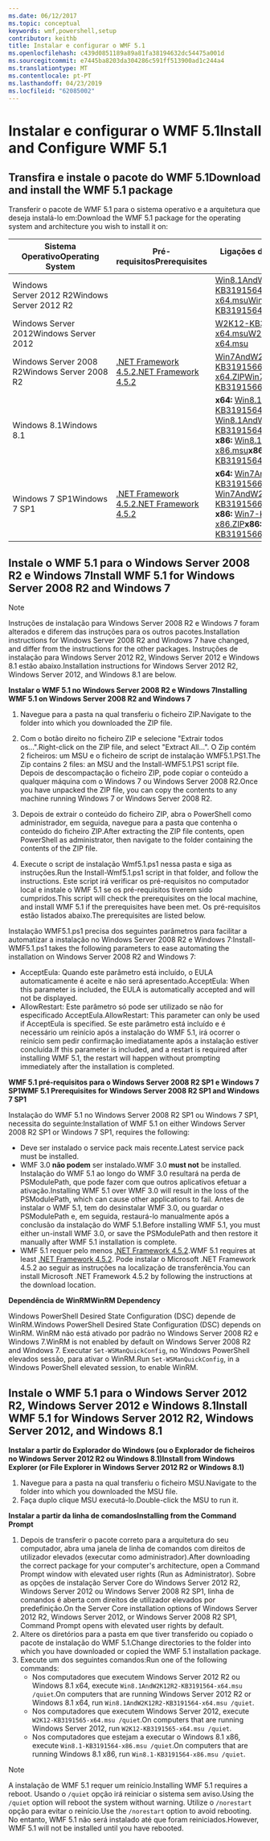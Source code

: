 ```yaml
---
ms.date: 06/12/2017
ms.topic: conceptual
keywords: wmf,powershell,setup
contributor: keithb
title: Instalar e configurar o WMF 5.1
ms.openlocfilehash: c439d0851189a89a81fa38194632dc54475a001d
ms.sourcegitcommit: e7445ba8203da304286c591ff513900ad1c244a4
ms.translationtype: MT
ms.contentlocale: pt-PT
ms.lasthandoff: 04/23/2019
ms.locfileid: "62085002"
---
```

# <a name="install-and-configure-wmf-51"></a><span data-ttu-id="ff998-103">Instalar e configurar o WMF 5.1</span><span class="sxs-lookup"><span data-stu-id="ff998-103">Install and Configure WMF 5.1</span></span>

## <a name="download-and-install-the-wmf-51-package"></a><span data-ttu-id="ff998-104">Transfira e instale o pacote do WMF 5.1</span><span class="sxs-lookup"><span data-stu-id="ff998-104">Download and install the WMF 5.1 package</span></span>

<span data-ttu-id="ff998-105">Transferir o pacote de WMF 5.1 para o sistema operativo e a arquitetura que deseja instalá-lo em:</span><span class="sxs-lookup"><span data-stu-id="ff998-105">Download the WMF 5.1 package for the operating system and architecture you wish to install it on:</span></span>

| <span data-ttu-id="ff998-106">Sistema Operativo</span><span class="sxs-lookup"><span data-stu-id="ff998-106">Operating System</span></span>       | <span data-ttu-id="ff998-107">Pré-requisitos</span><span class="sxs-lookup"><span data-stu-id="ff998-107">Prerequisites</span></span>           | <span data-ttu-id="ff998-108">Ligações de pacote</span><span class="sxs-lookup"><span data-stu-id="ff998-108">Package Links</span></span>                          |
|------------------------|-------------------------|----------------------------------------|
| <span data-ttu-id="ff998-109">Windows Server 2012 R2</span><span class="sxs-lookup"><span data-stu-id="ff998-109">Windows Server 2012 R2</span></span> |                         | <span data-ttu-id="ff998-110">[Win8.1AndW2K12R2-KB3191564-x64.msu][]</span><span class="sxs-lookup"><span data-stu-id="ff998-110">[Win8.1AndW2K12R2-KB3191564-x64.msu][]</span></span> |
| <span data-ttu-id="ff998-111">Windows Server 2012</span><span class="sxs-lookup"><span data-stu-id="ff998-111">Windows Server 2012</span></span>    |                         | <span data-ttu-id="ff998-112">[W2K12-KB3191565-x64.msu][]</span><span class="sxs-lookup"><span data-stu-id="ff998-112">[W2K12-KB3191565-x64.msu][]</span></span>            |
| <span data-ttu-id="ff998-113">Windows Server 2008 R2</span><span class="sxs-lookup"><span data-stu-id="ff998-113">Windows Server 2008 R2</span></span> | <span data-ttu-id="ff998-114">[.NET Framework 4.5.2][]</span><span class="sxs-lookup"><span data-stu-id="ff998-114">[.NET Framework 4.5.2][]</span></span>| <span data-ttu-id="ff998-115">[Win7AndW2K8R2-KB3191566-x64.ZIP][]</span><span class="sxs-lookup"><span data-stu-id="ff998-115">[Win7AndW2K8R2-KB3191566-x64.ZIP][]</span></span>    |
| <span data-ttu-id="ff998-116">Windows 8.1</span><span class="sxs-lookup"><span data-stu-id="ff998-116">Windows 8.1</span></span>            |                         | <span data-ttu-id="ff998-117">**x64:** [Win8.1AndW2K12R2-KB3191564-x64.msu][]</span><span class="sxs-lookup"><span data-stu-id="ff998-117">**x64:** [Win8.1AndW2K12R2-KB3191564-x64.msu][]</span></span></br><span data-ttu-id="ff998-118">**x86:** [Win8.1-KB3191564-x86.msu][]</span><span class="sxs-lookup"><span data-stu-id="ff998-118">**x86:** [Win8.1-KB3191564-x86.msu][]</span></span> |
| <span data-ttu-id="ff998-119">Windows 7 SP1</span><span class="sxs-lookup"><span data-stu-id="ff998-119">Windows 7 SP1</span></span>          | <span data-ttu-id="ff998-120">[.NET Framework 4.5.2][]</span><span class="sxs-lookup"><span data-stu-id="ff998-120">[.NET Framework 4.5.2][]</span></span>| <span data-ttu-id="ff998-121">**x64:** [Win7AndW2K8R2-KB3191566-x64.ZIP][]</span><span class="sxs-lookup"><span data-stu-id="ff998-121">**x64:** [Win7AndW2K8R2-KB3191566-x64.ZIP][]</span></span></br><span data-ttu-id="ff998-122">**x86:** [Win7-KB3191566-x86.ZIP][]</span><span class="sxs-lookup"><span data-stu-id="ff998-122">**x86:** [Win7-KB3191566-x86.ZIP][]</span></span> |

[.NET Framework 4.5.2]: https://www.microsoft.com/download/details.aspx?id=42642
[W2K12-KB3191565-x64.msu]: https://go.microsoft.com/fwlink/?linkid=839513
[Win7-KB3191566-x86.ZIP]: https://go.microsoft.com/fwlink/?linkid=839522
[Win7AndW2K8R2-KB3191566-x64.ZIP]: https://go.microsoft.com/fwlink/?linkid=839523
[Win8.1-KB3191564-x86.msu]: https://go.microsoft.com/fwlink/?linkid=839521
[Win8.1AndW2K12R2-KB3191564-x64.msu]: https://go.microsoft.com/fwlink/?linkid=839516

## <a name="install-wmf-51-for-windows-server-2008-r2-and-windows-7"></a><span data-ttu-id="ff998-129">Instale o WMF 5.1 para o Windows Server 2008 R2 e Windows 7</span><span class="sxs-lookup"><span data-stu-id="ff998-129">Install WMF 5.1 for Windows Server 2008 R2 and Windows 7</span></span>

> [!NOTE]
> <span data-ttu-id="ff998-130">Instruções de instalação para Windows Server 2008 R2 e Windows 7 foram alterados e diferem das instruções para os outros pacotes.</span><span class="sxs-lookup"><span data-stu-id="ff998-130">Installation instructions for Windows Server 2008 R2 and Windows 7 have changed, and differ from the instructions for the other packages.</span></span> <span data-ttu-id="ff998-131">Instruções de instalação para Windows Server 2012 R2, Windows Server 2012 e Windows 8.1 estão abaixo.</span><span class="sxs-lookup"><span data-stu-id="ff998-131">Installation instructions for Windows Server 2012 R2, Windows Server 2012, and Windows 8.1 are below.</span></span>

<span data-ttu-id="ff998-132">**Instalar o WMF 5.1 no Windows Server 2008 R2 e Windows 7**</span><span class="sxs-lookup"><span data-stu-id="ff998-132">**Installing WMF 5.1 on Windows Server 2008 R2 and Windows 7**</span></span>

1. <span data-ttu-id="ff998-133">Navegue para a pasta na qual transferiu o ficheiro ZIP.</span><span class="sxs-lookup"><span data-stu-id="ff998-133">Navigate to the folder into which you downloaded the ZIP file.</span></span>

2. <span data-ttu-id="ff998-134">Com o botão direito no ficheiro ZIP e selecione "Extrair todos os...".</span><span class="sxs-lookup"><span data-stu-id="ff998-134">Right-click on the ZIP file, and select "Extract All...".</span></span> <span data-ttu-id="ff998-135">O Zip contém 2 ficheiros: um MSU e o ficheiro de script de instalação WMF5.1.PS1.</span><span class="sxs-lookup"><span data-stu-id="ff998-135">The Zip contains 2 files: an MSU and the Install-WMF5.1.PS1 script file.</span></span>
<span data-ttu-id="ff998-136">Depois de descompactação o ficheiro ZIP, pode copiar o conteúdo a qualquer máquina com o Windows 7 ou Windows Server 2008 R2.</span><span class="sxs-lookup"><span data-stu-id="ff998-136">Once you have unpacked the ZIP file, you can copy the contents to any machine running Windows 7 or Windows Server 2008 R2.</span></span>

3. <span data-ttu-id="ff998-137">Depois de extrair o conteúdo do ficheiro ZIP, abra o PowerShell como administrador, em seguida, navegue para a pasta que contenha o conteúdo do ficheiro ZIP.</span><span class="sxs-lookup"><span data-stu-id="ff998-137">After extracting the ZIP file contents, open PowerShell as administrator, then navigate to the folder containing the contents of the ZIP file.</span></span>

4. <span data-ttu-id="ff998-138">Execute o script de instalação Wmf5.1.ps1 nessa pasta e siga as instruções.</span><span class="sxs-lookup"><span data-stu-id="ff998-138">Run the Install-Wmf5.1.ps1 script in that folder, and follow the instructions.</span></span> <span data-ttu-id="ff998-139">Este script irá verificar os pré-requisitos no computador local e instale o WMF 5.1 se os pré-requisitos tiverem sido cumpridos.</span><span class="sxs-lookup"><span data-stu-id="ff998-139">This script will check the prerequisites on the local machine, and install WMF 5.1 if the prerequisites have been met.</span></span> <span data-ttu-id="ff998-140">Os pré-requisitos estão listados abaixo.</span><span class="sxs-lookup"><span data-stu-id="ff998-140">The prerequisites are listed below.</span></span>

<span data-ttu-id="ff998-141">Instalação WMF5.1.ps1 precisa dos seguintes parâmetros para facilitar a automatizar a instalação no Windows Server 2008 R2 e Windows 7:</span><span class="sxs-lookup"><span data-stu-id="ff998-141">Install-WMF5.1.ps1 takes the following parameters to ease automating the installation on Windows Server 2008 R2 and Windows 7:</span></span>

- <span data-ttu-id="ff998-142">AcceptEula: Quando este parâmetro está incluído, o EULA automaticamente é aceite e não será apresentado.</span><span class="sxs-lookup"><span data-stu-id="ff998-142">AcceptEula: When this parameter is included, the EULA is automatically accepted and will not be displayed.</span></span>
- <span data-ttu-id="ff998-143">AllowRestart: Este parâmetro só pode ser utilizado se não for especificado AcceptEula.</span><span class="sxs-lookup"><span data-stu-id="ff998-143">AllowRestart: This parameter can only be used if AcceptEula is specified.</span></span> <span data-ttu-id="ff998-144">Se este parâmetro está incluído e é necessário um reinício após a instalação do WMF 5.1, irá ocorrer o reinício sem pedir confirmação imediatamente após a instalação estiver concluída.</span><span class="sxs-lookup"><span data-stu-id="ff998-144">If this parameter is included, and a restart is required after installing WMF 5.1, the restart will happen without prompting immediately after the installation is completed.</span></span>

<span data-ttu-id="ff998-145">**WMF 5.1 pré-requisitos para o Windows Server 2008 R2 SP1 e Windows 7 SP1**</span><span class="sxs-lookup"><span data-stu-id="ff998-145">**WMF 5.1 Prerequisites for Windows Server 2008 R2 SP1 and Windows 7 SP1**</span></span>

<span data-ttu-id="ff998-146">Instalação do WMF 5.1 no Windows Server 2008 R2 SP1 ou Windows 7 SP1, necessita do seguinte:</span><span class="sxs-lookup"><span data-stu-id="ff998-146">Installation of WMF 5.1 on either Windows Server 2008 R2 SP1 or Windows 7 SP1, requires the following:</span></span>
- <span data-ttu-id="ff998-147">Deve ser instalado o service pack mais recente.</span><span class="sxs-lookup"><span data-stu-id="ff998-147">Latest service pack must be installed.</span></span>
- <span data-ttu-id="ff998-148">WMF 3.0 **não podem** ser instalado.</span><span class="sxs-lookup"><span data-stu-id="ff998-148">WMF 3.0 **must not** be installed.</span></span> <span data-ttu-id="ff998-149">Instalação do WMF 5.1 ao longo do WMF 3.0 resultará na perda de PSModulePath, que pode fazer com que outros aplicativos efetuar a ativação.</span><span class="sxs-lookup"><span data-stu-id="ff998-149">Installing WMF 5.1 over WMF 3.0 will result in the loss of the PSModulePath, which can cause other applications to fail.</span></span> <span data-ttu-id="ff998-150">Antes de instalar o WMF 5.1, tem do desinstalar WMF 3.0, ou guardar o PSModulePath e, em seguida, restaurá-lo manualmente após a conclusão da instalação do WMF 5.1.</span><span class="sxs-lookup"><span data-stu-id="ff998-150">Before installing WMF 5.1, you must either un-install WMF 3.0, or save the PSModulePath and then restore it manually after WMF 5.1 installation is complete.</span></span>
- <span data-ttu-id="ff998-151">WMF 5.1 requer pelo menos [.NET Framework 4.5.2](https://www.microsoft.com/en-ca/download/details.aspx?id=42642).</span><span class="sxs-lookup"><span data-stu-id="ff998-151">WMF 5.1 requires at least [.NET Framework 4.5.2](https://www.microsoft.com/en-ca/download/details.aspx?id=42642).</span></span>
<span data-ttu-id="ff998-152">Pode instalar o Microsoft .NET Framework 4.5.2 ao seguir as instruções na localização de transferência.</span><span class="sxs-lookup"><span data-stu-id="ff998-152">You can install Microsoft .NET Framework 4.5.2 by following the instructions at the download location.</span></span>

<span data-ttu-id="ff998-153">**Dependência de WinRM**</span><span class="sxs-lookup"><span data-stu-id="ff998-153">**WinRM Dependency**</span></span>

<span data-ttu-id="ff998-154">Windows PowerShell Desired State Configuration (DSC) depende de WinRM.</span><span class="sxs-lookup"><span data-stu-id="ff998-154">Windows PowerShell Desired State Configuration (DSC) depends on WinRM.</span></span>
<span data-ttu-id="ff998-155">WinRM não está ativado por padrão no Windows Server 2008 R2 e Windows 7.</span><span class="sxs-lookup"><span data-stu-id="ff998-155">WinRM is not enabled by default on Windows Server 2008 R2 and Windows 7.</span></span>
<span data-ttu-id="ff998-156">Executar `Set-WSManQuickConfig`, no Windows PowerShell elevados sessão, para ativar o WinRM.</span><span class="sxs-lookup"><span data-stu-id="ff998-156">Run `Set-WSManQuickConfig`, in a Windows PowerShell elevated session, to enable WinRM.</span></span>

## <a name="install-wmf-51-for-windows-server-2012-r2-windows-server-2012-and-windows-81"></a><span data-ttu-id="ff998-157">Instale o WMF 5.1 para o Windows Server 2012 R2, Windows Server 2012 e Windows 8.1</span><span class="sxs-lookup"><span data-stu-id="ff998-157">Install WMF 5.1 for Windows Server 2012 R2, Windows Server 2012, and Windows 8.1</span></span>

<span data-ttu-id="ff998-158">**Instalar a partir do Explorador do Windows (ou o Explorador de ficheiros no Windows Server 2012 R2 ou Windows 8.1)**</span><span class="sxs-lookup"><span data-stu-id="ff998-158">**Install from Windows Explorer (or File Explorer in Windows Server 2012 R2 or Windows 8.1)**</span></span>

1. <span data-ttu-id="ff998-159">Navegue para a pasta na qual transferiu o ficheiro MSU.</span><span class="sxs-lookup"><span data-stu-id="ff998-159">Navigate to the folder into which you downloaded the MSU file.</span></span>
2. <span data-ttu-id="ff998-160">Faça duplo clique MSU executá-lo.</span><span class="sxs-lookup"><span data-stu-id="ff998-160">Double-click the MSU to run it.</span></span>

<span data-ttu-id="ff998-161">**Instalar a partir da linha de comandos**</span><span class="sxs-lookup"><span data-stu-id="ff998-161">**Installing from the Command Prompt**</span></span>

1. <span data-ttu-id="ff998-162">Depois de transferir o pacote correto para a arquitetura do seu computador, abra uma janela de linha de comandos com direitos de utilizador elevados (executar como administrador).</span><span class="sxs-lookup"><span data-stu-id="ff998-162">After downloading the correct package for your computer's architecture, open a Command Prompt window with elevated user rights (Run as Administrator).</span></span> <span data-ttu-id="ff998-163">Sobre as opções de instalação Server Core do Windows Server 2012 R2, Windows Server 2012 ou Windows Server 2008 R2 SP1, linha de comandos é aberta com direitos de utilizador elevados por predefinição.</span><span class="sxs-lookup"><span data-stu-id="ff998-163">On the Server Core installation options of Windows Server 2012 R2, Windows Server 2012, or Windows Server 2008 R2 SP1, Command Prompt opens with elevated user rights by default.</span></span>
2. <span data-ttu-id="ff998-164">Altere os diretórios para a pasta em que tiver transferido ou copiado o pacote de instalação do WMF 5.1.</span><span class="sxs-lookup"><span data-stu-id="ff998-164">Change directories to the folder into which you have downloaded or copied the WMF 5.1 installation package.</span></span>
3. <span data-ttu-id="ff998-165">Execute um dos seguintes comandos:</span><span class="sxs-lookup"><span data-stu-id="ff998-165">Run one of the following commands:</span></span>
   - <span data-ttu-id="ff998-166">Nos computadores que executem Windows Server 2012 R2 ou Windows 8.1 x64, execute `Win8.1AndW2K12R2-KB3191564-x64.msu /quiet`.</span><span class="sxs-lookup"><span data-stu-id="ff998-166">On computers that are running Windows Server 2012 R2 or Windows 8.1 x64, run `Win8.1AndW2K12R2-KB3191564-x64.msu /quiet`.</span></span>
   - <span data-ttu-id="ff998-167">Nos computadores que executem Windows Server 2012, execute `W2K12-KB3191565-x64.msu /quiet`.</span><span class="sxs-lookup"><span data-stu-id="ff998-167">On computers that are running Windows Server 2012, run `W2K12-KB3191565-x64.msu /quiet`.</span></span>
   - <span data-ttu-id="ff998-168">Nos computadores que estejam a executar o Windows 8.1 x86, execute `Win8.1-KB3191564-x86.msu /quiet`.</span><span class="sxs-lookup"><span data-stu-id="ff998-168">On computers that are running Windows 8.1 x86, run `Win8.1-KB3191564-x86.msu /quiet`.</span></span>

> [!NOTE]
> <span data-ttu-id="ff998-169">A instalação de WMF 5.1 requer um reinício.</span><span class="sxs-lookup"><span data-stu-id="ff998-169">Installing WMF 5.1 requires a reboot.</span></span> <span data-ttu-id="ff998-170">Usando o `/quiet` opção irá reiniciar o sistema sem aviso.</span><span class="sxs-lookup"><span data-stu-id="ff998-170">Using the `/quiet` option will reboot the system without warning.</span></span>
> <span data-ttu-id="ff998-171">Utilize o `/norestart` opção para evitar o reinício.</span><span class="sxs-lookup"><span data-stu-id="ff998-171">Use the `/norestart` option to avoid rebooting.</span></span> <span data-ttu-id="ff998-172">No entanto, WMF 5.1 não será instalado até que foram reiniciados.</span><span class="sxs-lookup"><span data-stu-id="ff998-172">However, WMF 5.1 will not be installed until you have rebooted.</span></span>

